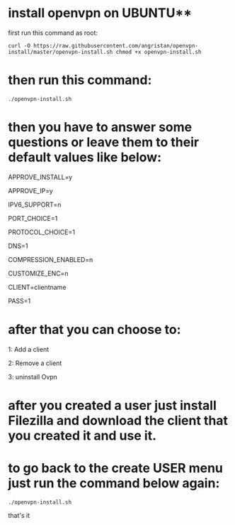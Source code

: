 # install openvpn on UBUNTU**



first run this command as root:

`
curl -O https://raw.githubusercontent.com/angristan/openvpn-install/master/openvpn-install.sh
chmod +x openvpn-install.sh
`



# then run this command:

`
./openvpn-install.sh
`


# then you have to answer some questions or leave them to their default values like below:


APPROVE_INSTALL=y

APPROVE_IP=y

IPV6_SUPPORT=n

PORT_CHOICE=1

PROTOCOL_CHOICE=1

DNS=1

COMPRESSION_ENABLED=n

CUSTOMIZE_ENC=n

CLIENT=clientname

PASS=1


# after that you can choose to:

1: Add a client

2: Remove a client

3: uninstall Ovpn

# after you created a user just install Filezilla and download the client that you created it and use it.

# to go back to the create USER menu just run the command below again: 

`
./openvpn-install.sh
`


that's it
